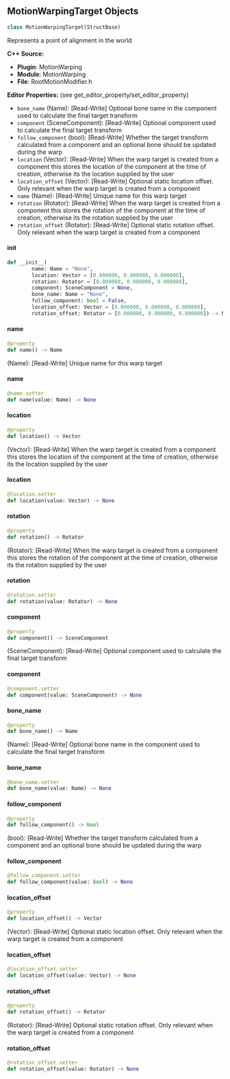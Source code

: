 ## MotionWarpingTarget Objects

```python
class MotionWarpingTarget(StructBase)
```

Represents a point of alignment in the world

**C++ Source:**

- **Plugin**: MotionWarping
- **Module**: MotionWarping
- **File**: RootMotionModifier.h

**Editor Properties:** (see get_editor_property/set_editor_property)

- ``bone_name`` (Name):  [Read-Write] Optional bone name in the component used to calculate the final target transform
- ``component`` (SceneComponent):  [Read-Write] Optional component used to calculate the final target transform
- ``follow_component`` (bool):  [Read-Write] Whether the target transform calculated from a component and an optional bone should be updated during the warp
- ``location`` (Vector):  [Read-Write] When the warp target is created from a component this stores the location of the component at the time of creation, otherwise its the location supplied by the user
- ``location_offset`` (Vector):  [Read-Write] Optional static location offset. Only relevant when the warp target is created from a component
- ``name`` (Name):  [Read-Write] Unique name for this warp target
- ``rotation`` (Rotator):  [Read-Write] When the warp target is created from a component this stores the rotation of the component at the time of creation, otherwise its the rotation supplied by the user
- ``rotation_offset`` (Rotator):  [Read-Write] Optional static rotation offset. Only relevant when the warp target is created from a component

<a id="unreal.MotionWarpingTarget.__init__"></a>

#### __init__

```python
def __init__(
        name: Name = "None",
        location: Vector = [0.000000, 0.000000, 0.000000],
        rotation: Rotator = [0.000000, 0.000000, 0.000000],
        component: SceneComponent = None,
        bone_name: Name = "None",
        follow_component: bool = False,
        location_offset: Vector = [0.000000, 0.000000, 0.000000],
        rotation_offset: Rotator = [0.000000, 0.000000, 0.000000]) -> None
```

<a id="unreal.MotionWarpingTarget.name"></a>

#### name

```python
@property
def name() -> Name
```

(Name):  [Read-Write] Unique name for this warp target

<a id="unreal.MotionWarpingTarget.name"></a>

#### name

```python
@name.setter
def name(value: Name) -> None
```

<a id="unreal.MotionWarpingTarget.location"></a>

#### location

```python
@property
def location() -> Vector
```

(Vector):  [Read-Write] When the warp target is created from a component this stores the location of the component at the time of creation, otherwise its the location supplied by the user

<a id="unreal.MotionWarpingTarget.location"></a>

#### location

```python
@location.setter
def location(value: Vector) -> None
```

<a id="unreal.MotionWarpingTarget.rotation"></a>

#### rotation

```python
@property
def rotation() -> Rotator
```

(Rotator):  [Read-Write] When the warp target is created from a component this stores the rotation of the component at the time of creation, otherwise its the rotation supplied by the user

<a id="unreal.MotionWarpingTarget.rotation"></a>

#### rotation

```python
@rotation.setter
def rotation(value: Rotator) -> None
```

<a id="unreal.MotionWarpingTarget.component"></a>

#### component

```python
@property
def component() -> SceneComponent
```

(SceneComponent):  [Read-Write] Optional component used to calculate the final target transform

<a id="unreal.MotionWarpingTarget.component"></a>

#### component

```python
@component.setter
def component(value: SceneComponent) -> None
```

<a id="unreal.MotionWarpingTarget.bone_name"></a>

#### bone_name

```python
@property
def bone_name() -> Name
```

(Name):  [Read-Write] Optional bone name in the component used to calculate the final target transform

<a id="unreal.MotionWarpingTarget.bone_name"></a>

#### bone_name

```python
@bone_name.setter
def bone_name(value: Name) -> None
```

<a id="unreal.MotionWarpingTarget.follow_component"></a>

#### follow_component

```python
@property
def follow_component() -> bool
```

(bool):  [Read-Write] Whether the target transform calculated from a component and an optional bone should be updated during the warp

<a id="unreal.MotionWarpingTarget.follow_component"></a>

#### follow_component

```python
@follow_component.setter
def follow_component(value: bool) -> None
```

<a id="unreal.MotionWarpingTarget.location_offset"></a>

#### location_offset

```python
@property
def location_offset() -> Vector
```

(Vector):  [Read-Write] Optional static location offset. Only relevant when the warp target is created from a component

<a id="unreal.MotionWarpingTarget.location_offset"></a>

#### location_offset

```python
@location_offset.setter
def location_offset(value: Vector) -> None
```

<a id="unreal.MotionWarpingTarget.rotation_offset"></a>

#### rotation_offset

```python
@property
def rotation_offset() -> Rotator
```

(Rotator):  [Read-Write] Optional static rotation offset. Only relevant when the warp target is created from a component

<a id="unreal.MotionWarpingTarget.rotation_offset"></a>

#### rotation_offset

```python
@rotation_offset.setter
def rotation_offset(value: Rotator) -> None
```

<a id="unreal.CompositingParamPayload"></a>